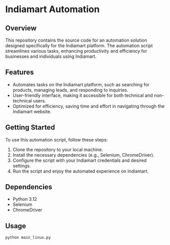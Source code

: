 # Indiamart Automation

## Overview
This repository contains the source code for an automation solution designed specifically for the Indiamart platform. The automation script streamlines various tasks, enhancing productivity and efficiency for businesses and individuals using Indiamart.

## Features
- Automates tasks on the Indiamart platform, such as searching for products, managing leads, and responding to inquiries.
- User-friendly interface, making it accessible for both technical and non-technical users.
- Optimized for efficiency, saving time and effort in navigating through the Indiamart website.

## Getting Started
To use this automation script, follow these steps:
1. Clone the repository to your local machine.
2. Install the necessary dependencies (e.g., Selenium, ChromeDriver).
3. Configure the script with your Indiamart credentials and desired settings.
4. Run the script and enjoy the automated experience on Indiamart.

## Dependencies
- Python 3.12
- Selenium
- ChromeDriver

## Usage
```bash
python main_linux.py
